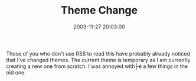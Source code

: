 ﻿---
layout: post
title: "Theme Change"
comments: false
date: 2003-11-27 20:03:00
updated: 2004-05-01 16:01:00
categories:
 - Technology
subtext-id: 8184aab7-9ecf-4606-909b-ae1adf874cb8
alias: /blog/Theme-Change.aspx
---


Those of you who don't use RSS to read this have probably already noticed that I've changed themes. The current theme is temporary as I am currently creating a new one from scratch. I was annoyed with├é a few things in the old one.
